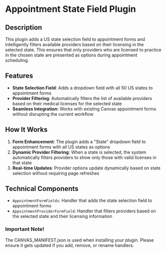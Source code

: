 Appointment State Field Plugin
==============================

## Description

This plugin adds a US state selection field to appointment forms and intelligently filters available providers based on their licensing in the selected state. This ensures that only providers who are licensed to practice in the chosen state are presented as options during appointment scheduling.

## Features

- **State Selection Field**: Adds a dropdown field with all 50 US states to appointment forms
- **Provider Filtering**: Automatically filters the list of available providers based on their medical licenses for the selected state
- **Seamless Integration**: Works with existing Canvas appointment forms without disrupting the current workflow

## How It Works

1. **Form Enhancement**: The plugin adds a "State" dropdown field to appointment forms with all US states as options
2. **Dynamic Provider Filtering**: When a state is selected, the system automatically filters providers to show only those with valid licenses in that state
3. **Real-time Updates**: Provider options update dynamically based on state selection without requiring page refreshes

## Technical Components

- `AppointmentFormFields`: Handler that adds the state selection field to appointment forms
- `AppointmentProviderFormField`: Handler that filters providers based on the selected state and their licensing information

### Important Note!

The CANVAS_MANIFEST.json is used when installing your plugin. Please ensure it gets updated if you add, remove, or rename handlers.
